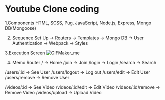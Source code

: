 # Youtube Clone coding

1.Components
  HTML, SCSS, Pug, JavaScript, Node.js, Express, Mongo DB(Mongoose)

2. Sequence
  Set Up -> Routers -> Templates -> Mongo DB -> User Authentication -> Webpack -> Styles
  
3.Execution Screen
 ![GIFMaker_me](https://github.com/Procrustes5/wetube2023/assets/66271155/c2d8e4a0-2a1a-4442-8b41-6c92b524ec4c)

4. Memo
  Router
  / -> Home
  /join -> Join
  /login -> Login
  /search -> Search

  /users/:id -> See User
  /users/logout -> Log out
  /users/edit -> Edit User
  /users/remove -> Remove User

  /videos/:id -> See Video
  /videos/:id/edit -> Edit Video
  /videos/:id/remove -> Remove Video
  /videos/upload -> Upload Video

